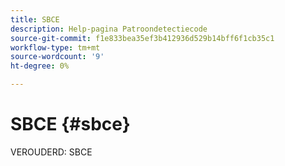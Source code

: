 ```yaml
---
title: SBCE
description: Help-pagina Patroondetectiecode
source-git-commit: f1e833bea35ef3b412936d529b14bff6f1cb35c1
workflow-type: tm+mt
source-wordcount: '9'
ht-degree: 0%

---
```



# SBCE {#sbce}

VEROUDERD: SBCE
